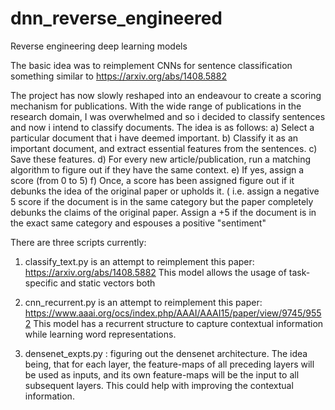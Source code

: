 # dnn_reverse_engineered
Reverse engineering deep learning models

The basic idea was to reimplement CNNs for sentence classification something similar to https://arxiv.org/abs/1408.5882

The project has now slowly reshaped into an endeavour to create a scoring mechanism for publications.
With the wide range of publications in the research domain, I was overwhelmed and so i decided to classify sentences and 
now i intend to classify documents. The idea is as follows:
a) Select a particular document that i have deemed important.
b) Classify it as an important document, and extract essential features from the sentences.
c) Save these features.
d) For every new article/publication, run a matching algorithm to figure out if they have the same context.
e) If yes, assign a score (from 0 to 5)
f) Once, a score has been assigned figure out if it debunks the idea of the original paper or upholds it.
( i.e. assign a negative 5 score if the document is in the same category but the paper completely debunks the claims of the
original paper. Assign a +5 if the document is in the exact same category and espouses a positive "sentiment"

There are three scripts currently:
1) classify_text.py is an attempt to reimplement this paper: https://arxiv.org/abs/1408.5882
This model allows the usage of task-specific and static vectors	both

2) cnn_recurrent.py is an attempt to reimplement this paper: https://www.aaai.org/ocs/index.php/AAAI/AAAI15/paper/view/9745/9552
This model has a recurrent structure to capture contextual information while learning word representations.

3) densenet_expts.py : figuring out the densenet architecture. 
The idea being, that for each layer, the feature-maps of all preceding layers will be used as inputs, and its own feature-maps will be the input to all subsequent layers. This could help with improving the contextual information.
